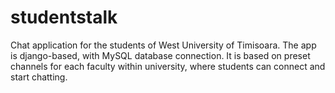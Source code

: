 # studentstalk
Chat application for the students of West University of Timisoara.
The app is django-based, with MySQL database connection.
It is based on preset channels for each faculty within university, where students can connect and start chatting.
